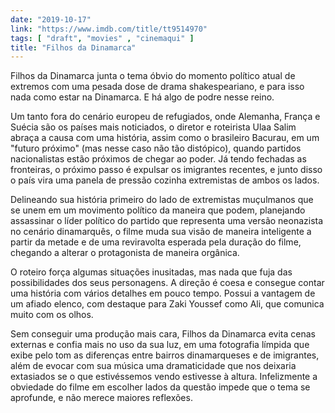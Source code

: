 ```yaml
---
date: "2019-10-17"
link: "https://www.imdb.com/title/tt9514970"
tags: [ "draft", "movies" , "cinemaqui" ]
title: "Filhos da Dinamarca"
---
```

Filhos da Dinamarca junta o tema óbvio do momento político atual de extremos com uma pesada dose de drama shakespeariano, e para isso nada como estar na Dinamarca. E há algo de podre nesse reino.

Um tanto fora do cenário europeu de refugiados, onde Alemanha, França e Suécia são os países mais noticiados, o diretor e roteirista Ulaa Salim abraça a causa com uma história, assim como o brasileiro Bacurau, em um "futuro próximo" (mas nesse caso não tão distópico), quando partidos nacionalistas estão próximos de chegar ao poder. Já tendo fechadas as fronteiras, o próximo passo é expulsar os imigrantes recentes, e junto disso o país vira uma panela de pressão cozinha extremistas de ambos os lados.

Delineando sua história primeiro do lado de extremistas muçulmanos que se unem em um movimento político da maneira que podem, planejando assassinar o líder político do partido que representa uma versão neonazista no cenário dinamarquês, o filme muda sua visão de maneira inteligente a partir da metade e de uma reviravolta esperada pela duração do filme, chegando a alterar o protagonista de maneira orgânica.

O roteiro força algumas situações inusitadas, mas nada que fuja das possibilidades dos seus personagens. A direção é coesa e consegue contar uma história com vários detalhes em pouco tempo. Possui a vantagem de um afiado elenco, com destaque para Zaki Youssef como Ali, que comunica muito com os olhos.

Sem conseguir uma produção mais cara, Filhos da Dinamarca evita cenas externas e confia mais no uso da sua luz, em uma fotografia límpida que exibe pelo tom as diferenças entre bairros dinamarqueses e de imigrantes, além de evocar com sua música uma dramaticidade que nos deixaria extasiados se o que estivéssemos vendo estivesse à altura. Infelizmente a obviedade do filme em escolher lados da questão impede que o tema se aprofunde, e não merece maiores reflexões.
